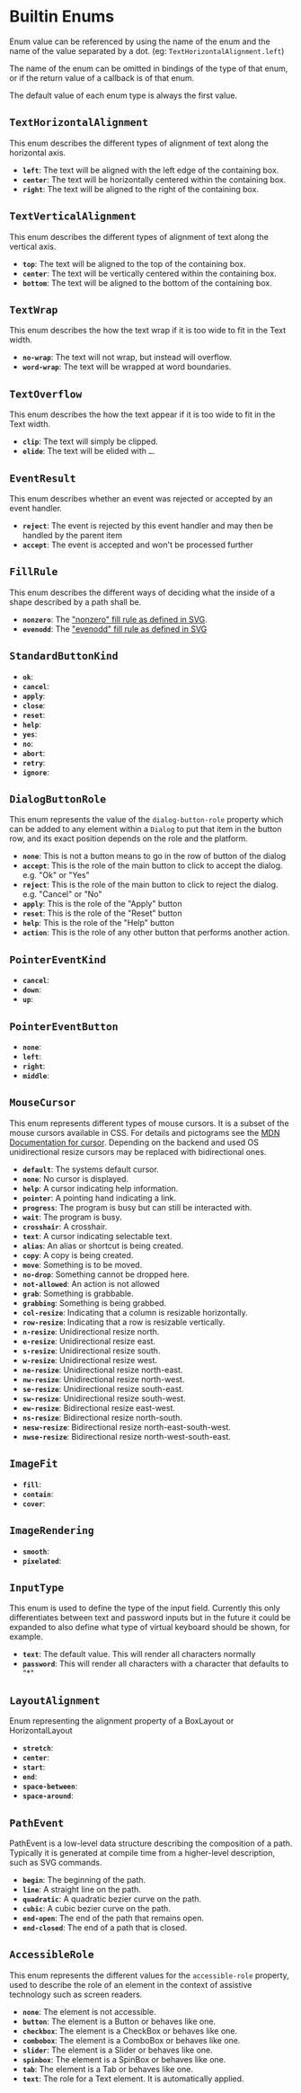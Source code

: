 <!-- Generated with `cargo xtask enumdocs` from internal/commons/enums.rs -->

# Builtin Enums

Enum value can be referenced by using the name of the enum and the name of the value
separated by a dot. (eg: `TextHorizontalAlignment.left`)

The name of the enum can be omitted in bindings of the type of that enum, or if the
return value of a callback is of that enum.

The default value of each enum type is always the first value.

## `TextHorizontalAlignment`

This enum describes the different types of alignment of text along the horizontal axis.

-   **`left`**: The text will be aligned with the left edge of the containing box.
-   **`center`**: The text will be horizontally centered within the containing box.
-   **`right`**: The text will be aligned to the right of the containing box.

## `TextVerticalAlignment`

This enum describes the different types of alignment of text along the vertical axis.

-   **`top`**: The text will be aligned to the top of the containing box.
-   **`center`**: The text will be vertically centered within the containing box.
-   **`bottom`**: The text will be aligned to the bottom of the containing box.

## `TextWrap`

This enum describes the how the text wrap if it is too wide to fit in the Text width.

-   **`no-wrap`**: The text will not wrap, but instead will overflow.
-   **`word-wrap`**: The text will be wrapped at word boundaries.

## `TextOverflow`

This enum describes the how the text appear if it is too wide to fit in the Text width.

-   **`clip`**: The text will simply be clipped.
-   **`elide`**: The text will be elided with `…`.

## `EventResult`

This enum describes whether an event was rejected or accepted by an event handler.

-   **`reject`**: The event is rejected by this event handler and may then be handled by the parent item
-   **`accept`**: The event is accepted and won't be processed further

## `FillRule`

This enum describes the different ways of deciding what the inside of a shape described by a path shall be.

-   **`nonzero`**: The ["nonzero" fill rule as defined in SVG](https://developer.mozilla.org/en-US/docs/Web/SVG/Attribute/fill-rule#nonzero).
-   **`evenodd`**: The ["evenodd" fill rule as defined in SVG](https://developer.mozilla.org/en-US/docs/Web/SVG/Attribute/fill-rule#evenodd)

## `StandardButtonKind`

-   **`ok`**:
-   **`cancel`**:
-   **`apply`**:
-   **`close`**:
-   **`reset`**:
-   **`help`**:
-   **`yes`**:
-   **`no`**:
-   **`abort`**:
-   **`retry`**:
-   **`ignore`**:

## `DialogButtonRole`

This enum represents the value of the `dialog-button-role` property which can be added to
any element within a `Dialog` to put that item in the button row, and its exact position
depends on the role and the platform.

-   **`none`**: This is not a button means to go in the row of button of the dialog
-   **`accept`**: This is the role of the main button to click to accept the dialog. e.g. "Ok" or "Yes"
-   **`reject`**: This is the role of the main button to click to reject the dialog. e.g. "Cancel" or "No"
-   **`apply`**: This is the role of the "Apply" button
-   **`reset`**: This is the role of the "Reset" button
-   **`help`**: This is the role of the "Help" button
-   **`action`**: This is the role of any other button that performs another action.

## `PointerEventKind`

-   **`cancel`**:
-   **`down`**:
-   **`up`**:

## `PointerEventButton`

-   **`none`**:
-   **`left`**:
-   **`right`**:
-   **`middle`**:

## `MouseCursor`

This enum represents different types of mouse cursors. It is a subset of the mouse cursors available in CSS.
For details and pictograms see the [MDN Documentation for cursor](https://developer.mozilla.org/en-US/docs/Web/CSS/cursor#values).
Depending on the backend and used OS unidirectional resize cursors may be replaced with bidirectional ones.

-   **`default`**: The systems default cursor.
-   **`none`**: No cursor is displayed.
-   **`help`**: A cursor indicating help information.
-   **`pointer`**: A pointing hand indicating a link.
-   **`progress`**: The program is busy but can still be interacted with.
-   **`wait`**: The program is busy.
-   **`crosshair`**: A crosshair.
-   **`text`**: A cursor indicating selectable text.
-   **`alias`**: An alias or shortcut is being created.
-   **`copy`**: A copy is being created.
-   **`move`**: Something is to be moved.
-   **`no-drop`**: Something cannot be dropped here.
-   **`not-allowed`**: An action is not allowed
-   **`grab`**: Something is grabbable.
-   **`grabbing`**: Something is being grabbed.
-   **`col-resize`**: Indicating that a column is resizable horizontally.
-   **`row-resize`**: Indicating that a row is resizable vertically.
-   **`n-resize`**: Unidirectional resize north.
-   **`e-resize`**: Unidirectional resize east.
-   **`s-resize`**: Unidirectional resize south.
-   **`w-resize`**: Unidirectional resize west.
-   **`ne-resize`**: Unidirectional resize north-east.
-   **`nw-resize`**: Unidirectional resize north-west.
-   **`se-resize`**: Unidirectional resize south-east.
-   **`sw-resize`**: Unidirectional resize south-west.
-   **`ew-resize`**: Bidirectional resize east-west.
-   **`ns-resize`**: Bidirectional resize north-south.
-   **`nesw-resize`**: Bidirectional resize north-east-south-west.
-   **`nwse-resize`**: Bidirectional resize north-west-south-east.

## `ImageFit`

-   **`fill`**:
-   **`contain`**:
-   **`cover`**:

## `ImageRendering`

-   **`smooth`**:
-   **`pixelated`**:

## `InputType`

This enum is used to define the type of the input field. Currently this only differentiates between
text and password inputs but in the future it could be expanded to also define what type of virtual keyboard
should be shown, for example.

-   **`text`**: The default value. This will render all characters normally
-   **`password`**: This will render all characters with a character that defaults to "\*"

## `LayoutAlignment`

Enum representing the alignment property of a BoxLayout or HorizontalLayout

-   **`stretch`**:
-   **`center`**:
-   **`start`**:
-   **`end`**:
-   **`space-between`**:
-   **`space-around`**:

## `PathEvent`

PathEvent is a low-level data structure describing the composition of a path. Typically it is
generated at compile time from a higher-level description, such as SVG commands.

-   **`begin`**: The beginning of the path.
-   **`line`**: A straight line on the path.
-   **`quadratic`**: A quadratic bezier curve on the path.
-   **`cubic`**: A cubic bezier curve on the path.
-   **`end-open`**: The end of the path that remains open.
-   **`end-closed`**: The end of a path that is closed.

## `AccessibleRole`

This enum represents the different values for the `accessible-role` property, used to describe the
role of an element in the context of assistive technology such as screen readers.

-   **`none`**: The element is not accessible.
-   **`button`**: The element is a Button or behaves like one.
-   **`checkbox`**: The element is a CheckBox or behaves like one.
-   **`combobox`**: The element is a ComboBox or behaves like one.
-   **`slider`**: The element is a Slider or behaves like one.
-   **`spinbox`**: The element is a SpinBox or behaves like one.
-   **`tab`**: The element is a Tab or behaves like one.
-   **`text`**: The role for a Text element. It is automatically applied.
